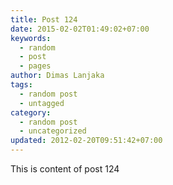 ```yaml
---
title: Post 124
date: 2015-02-02T01:49:02+07:00
keywords:
  - random
  - post
  - pages
author: Dimas Lanjaka
tags:
  - random post
  - untagged
category:
  - random post
  - uncategorized
updated: 2012-02-20T09:51:42+07:00
---
```

This is content of post 124